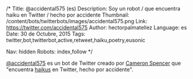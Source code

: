 /*
Title: @accidental575 (es)
Description: Soy un robot / que encuentra haiku en Twitter / hecho por accidente
Thumbnail: /content/bots/twitterbots/images/accidental575.png
Link: https://twitter.com/accidental575
Author: hectorpalmatellez
Language: es
Date: 30 de Octubre, 2015
Tags: twitter,bot,twitterbot,active,retweet,haiku,poetry,eusonic

Nav: hidden
Robots: index,follow
*/

[@accidental575](https://twitter.com/accidental575) es un bot de Twitter creado por [Cameron Spencer](https://twitter.com/eusonic) que "encuentra [haikus](https://es.wikipedia.org/wiki/Haiku) en Twitter, hecho por accidente".